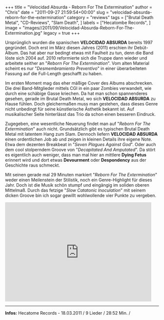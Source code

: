 +++
title = "Velocidad Absurda - Reborn For The Extermination"
author = "Chris"
date = "2011-09-27 21:59:54+00:00"
slug = "velocidad-absurda-reborn-for-the-extermination"
category = "reviews"
tags = ["Brutal Death Metal", "CD-Reviews", "Slam Death", ]
labels = ["Hecatombe Records", ]
image = "images//2011/09/Velocidad-Absurda-Reborn-For-The-Extermination.jpg"
legacy = true
+++

Ursprünglich wurden die spanischen **VELOCIDAD ABSURDA** bereits 1997 gegründet. Doch erst im März diesen Jahres (2011) erschien ihr Debüt-Album. Das hat aber nur bedingt etwas mit Faulheit zu tun, denn die Band löste sich 2004 auf. 2010 reformierte sich die Truppe dann wieder und arbeitete seither an "_Reborn For The Extermination_". Vom alten Material scheint es nur "_Desmembramiento Preventivo_" in einer überarbeiteten Fassung auf die Full-Length geschafft zu haben.

Im ersten Moment mag das eher mäßige Cover des Albums abschrecken. Die drei Band-Mitglieder mittels CGI in ein paar Zombies verwandelt, wie durch eine schäbige Gasse kriechen. Da hat man schon spannenderes gesehen, gerade im Brutal Death Metal, wo sich **VELOCIDAD ABSURDA** zu Hause fühlen. Doch gleichermaßen muss man gestehen, dass dieses Genre nicht unbedingt für seine künstlerische Ästhetik bekannt ist. Auf musikalischer Seite hinterlässt das Trio da schon einen besseren Eindruck.

Zugegeben, eine wesentliche Neuerung findet man auf "_Reborn For The Extermination_" auch nicht. Grundsätzlich gibt es typischen Brutal Death Metal mit latentem Hang zum Slam. Dennoch liefern **VELOCIDAD ABSURDA** einen ordentlichen Job ab und zeigen in kleinen Details ihre eigene Note. Etwa dem dezenten Breakbeat in "_Seven Plagues Against God_". Oder auch dem cool stolperndem Groove von "_Decapitated And Amputated_".
Da stört es eigentlich auch weniger, dass man mal hier an mittlere **Dying Fetus** erinnert wird und dort etwas **Devourment** oder **Despondency** aus der Geschichte raus schmeckt.

Mit seinen gerade mal 29 Minuten markiert "_Reborn For The Extermination_" weder einen Meilenstein der Stilistik, noch ein Genre-Highlight für dieses Jahr. Doch ist die Musik schön stumpf und eingängig im soliden oberen Mittelmaß. Durch das fetzige "_Slow Catatonic Inoculation_" mit seinem dicken Groove bin ich sogar gewillt wohlwollende vier Punkte zu vergeben.

<iframe allowfullscreen="" frameborder="0" height="325" src="http://www.youtube.com/embed/mgnbv-IM_3A" width="479"></iframe>





---
**Infos:**
Hecatome Records - 18.03.2011 / 
9 Lieder / 28:52 Min. / 
